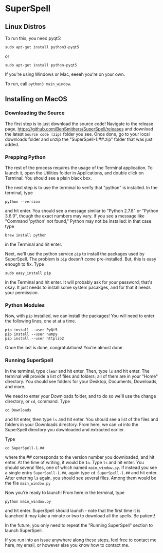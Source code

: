 # SuperSpell

## Linux Distros

To run this, you need pyqt5: 

`sudo apt-get install python3-pyqt5`

or 

`sudo apt-get install python-pyqt5`

If you're using Windows or Mac, eeeeh you're on your own. 


To run, call `python3 main_window`. 


## Installing on MacOS

### Downloading the Source
The first step is to just download the source code! 
Navigate to the release page, https://github.com/BenSmithers/SuperSpell/releases and download the latest `Source code (zip)` folder you see. 
Once done, go to your local downloads folder and unzip the "SuperSpell-1.##.zip" folder that was just added.

### Prepping Python
The rest of the process requires the usage of the Terminal application. 
To launch it, open the Utilities folder in Applications, and double click on Terminal. 
You should see a plain black box. 

The next step is to use the terminal to verify that "python" is installed. 
In the terminal, type 
```
python --version
```
and hit enter.
You should see a message similar to "Python 2.7.6" or "Python 3.6.9", though the exact numbers may vary.
If you see a message like "Command 'python' not found," Python may not be installed: in that case type
```
brew install python
```
in the Terminal and hit enter.

Next, we'll use the python service `pip` to install the packages used by SuperSpell. 
The problem is `pip` doesn't come pre-installed. 
But, this is easy enough to fix.
Type 
```
sudo easy_install pip
``` 
in the Terminal and hit enter.
It will probably ask for your password; that's okay.
It just needs to install some system pacakges, and for that it needs your permission. 

### Python Modules
Now, with `pip` installed, we can install the packages! 
You will need to enter the following lines, one at at a time.
```
pip install --user PyQt5
pip install --user numpy
pip install --user httplib2
```
Once the last is done, congratulations!
You're almost done. 

### Running SuperSpell
In the terminal, type `clear` and hit enter. 
Then, type `ls` and hit enter. 
The terminal will provide a list of files and folders; all of them are in your "Home" directory.
You should see folders for your Desktop, Documents, Downloads, and more. 

We need to enter your Downloads folder, and to do so we'll use the change directory, or `cd`, command.
Type 
```
cd Downloads
``` 
and hit enter, then type 
`ls` and hit enter.
You should see a list of the files and folders in your Downloads directory. 
From here, we can `cd` into the SuperSpell directory you downloaded and extracted earlier. 

Type 
```
cd SuperSpell-1.##
```
where the ## corresponds to the version number you downloaded, and hit enter. 
At the time of writing, it would be `1a`. 
Type `ls` and hit enter. 
You should several files, one of which named `main_window.py`. 
If instead you see a single entry `SuperSpell-1.##`, again type `cd SuperSpell-1.##` and hit enter. 
After entering `ls` again, you should see several files. 
Among them would be the file `main_window.py`

Now you're ready to launch!
From here in the terminal, type 
```
python main_window.py
```
and hit enter. 
SuperSpell should launch - note that the first time it is launched it may take a minute or two to download all the spells. 
Be patient! 

In the future, you only need to repeat the "Running SuperSpell" section to launch SuperSpell. 

If you run into an issue anywhere along these steps, feel free to contact me here, my email, or however else you know how to contact me. 
